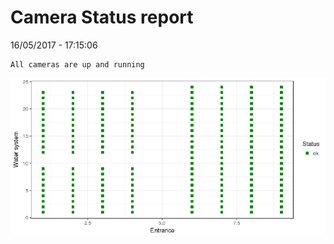Camera Status report
================
16/05/2017 - 17:15:06

    All cameras are up and running

![](camreport_files/figure-markdown_github/unnamed-chunk-2-1.png)
